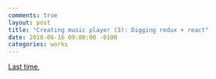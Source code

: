 ```yaml
---
comments: true
layout: post
title: "Creating music player (3): Digging redux + react"
date: 2018-06-16 09:00:00 -0100
categories: works
---
```

[Last time](), 